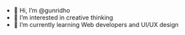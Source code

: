 - 👋 Hi, I’m @gunridho
- 👀 I’m interested in creative thinking
- 🌱 I’m currently learning Web developers and UI/UX design
